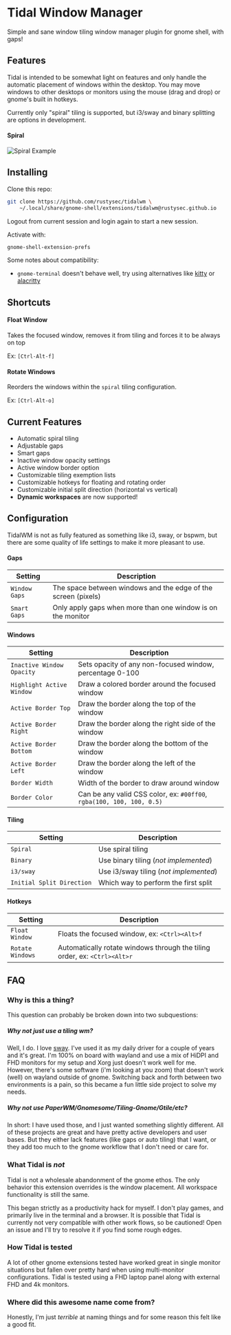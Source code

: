 # Tidal Window Manager
Simple and sane window tiling window manager plugin for gnome shell, with gaps!

## Features
Tidal is intended to be somewhat light on features and only handle the automatic
placement of windows within the desktop. You may move windows to other desktops or
monitors using the mouse (drag and drop) or gnome's built in hotkeys.

Currently only "spiral" tiling is supported, but i3/sway and binary splitting are
options in development.

#### Spiral
![Spiral Example](https://i.imgur.com/i99CRxU.gif)

## Installing
Clone this repo:
```sh
git clone https://github.com/rustysec/tidalwm \
    ~/.local/share/gnome-shell/extensions/tidalwm@rustysec.github.io
```

Logout from current session and login again to start a new session.

Activate with:
```sh
gnome-shell-extension-prefs
```
Some notes about compatibility:
- `gnome-terminal` doesn't behave well, try using alternatives like
[kitty](https://sw.kovidgoyal.net/kitty/) or
[alacritty](https://github.com/alacritty/alacritty)

## Shortcuts
#### Float Window
Takes the focused window, removes it from tiling and forces it to be always on top

Ex: `[Ctrl-Alt-f]`

#### Rotate Windows
Reorders the windows within the `spiral` tiling configuration.

Ex: `[Ctrl-Alt-o]`

## Current Features
* Automatic spiral tiling
* Adjustable gaps
* Smart gaps
* Inactive window opacity settings
* Active window border option
* Customizable tiling exemption lists
* Customizable hotkeys for floating and rotating order
* Customizable initial split direction (horizontal vs vertical)
* **Dynamic workspaces** are now supported!

## Configuration
TidalWM is not as fully featured as something like i3, sway, or bspwm, but there are some quality
of life settings to make it more pleasant to use.

#### Gaps
|Setting|Description|
|-------|-----------|
|`Window Gaps`| The space between windows and the edge of the screen (pixels)|
|`Smart Gaps`| Only apply gaps when more than one window is on the monitor|

#### Windows
|Setting|Description|
|-------|-----------|
|`Inactive Window Opacity`| Sets opacity of any non-focused window, percentage 0-100|
|`Highlight Active Window`| Draw a colored border around the focused window|
|`Active Border Top`|Draw the border along the top of the window|
|`Active Border Right`|Draw the border along the right side of the window|
|`Active Border Bottom`|Draw the border along the bottom of the window|
|`Active Border Left`|Draw the border along the left of the window|
|`Border Width`|Width of the border to draw around window|
|`Border Color`|Can be any valid CSS color, ex: `#00ff00`, `rgba(100, 100, 100, 0.5)`|

#### Tiling
|Setting|Description|
|-------|-----------|
|`Spiral`| Use spiral tiling|
|`Binary`| Use binary tiling (_not implemented_)|
|`i3/sway`| Use i3/sway tiling (_not implemented_)|
|`Initial Split Direction`| Which way to perform the first split|

#### Hotkeys 
|Setting|Description|
|-------|-----------|
|`Float Window`|Floats the focused window, ex: `<Ctrl><Alt>f`|
|`Rotate Windows`|Automatically rotate windows through the tiling order, ex: `<Ctrl><Alt>r`|

## FAQ
### Why is this a thing?
This question can probably be broken down into two subquestions:

##### Why not just use a tiling wm?
Well, I do. I love [sway](https://github.com/swaywm/sway). I've used it as my daily driver for a couple of years and it's great.
I'm 100% on board with wayland and use a mix of HiDPI and FHD monitors for my setup and 
Xorg just doesn't work well for me. However, there's some software (i'm looking at you
zoom) that doesn't work (well) on wayland outside of gnome. Switching back and forth between
two environments is a pain, so this became a fun little side project to solve my needs.

##### Why not use PaperWM/Gnomesome/Tiling-Gnome/Gtile/etc?
In short: I have used those, and I just wanted something slightly different. All of these
projects are great and have pretty active developers and user bases. But they either lack
features (like gaps or auto tiling) that I want, or they add too much to the gnome workflow
that I don't need or care for.

### What Tidal is _not_
Tidal is not a wholesale abandonment of the gnome ethos. The only behavior this extension
overrides is the window placement. All workspace functionality is still the same.

This began strictly as a productivity hack for myself. I don't play games, and primarily
live in the terminal and a browser. It is possible that Tidal is currently not very
compatible with other work flows, so be cautioned! Open an issue and I'll try to 
resolve it if you find some rough edges.

### How Tidal is tested
A lot of other gnome extensions tested have worked great in single monitor situations
but fallen over pretty hard when using multi-monitor configurations. Tidal is tested using a FHD 
laptop panel along with external FHD and 4k monitors.

### Where did this awesome name come from?
Honestly, I'm just _terrible_ at naming things and for some reason this felt like a
good fit.

